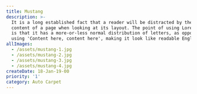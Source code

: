 ```yaml
---
title: Mustang
description: >-
  It is a long established fact that a reader will be distracted by the readable
  content of a page when looking at its layout. The point of using Lorem Ipsum
  is that it has a more-or-less normal distribution of letters, as opposed to
  using 'Content here, content here', making it look like readable English.
allImages:
  - /assets/mustang-1.jpg
  - /assets/mustang-2.jpg
  - /assets/mustang-3.jpg
  - /assets/mustang-4.jpg
createDate: 18-Jan-19-00
priority: '1'
category: Auto Carpet
---
```

